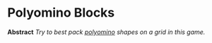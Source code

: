 Polyomino Blocks
================

__Abstract__ _Try to best pack [polyomino](https://en.wikipedia.org/wiki/Polyomino) shapes on a grid in this game._
